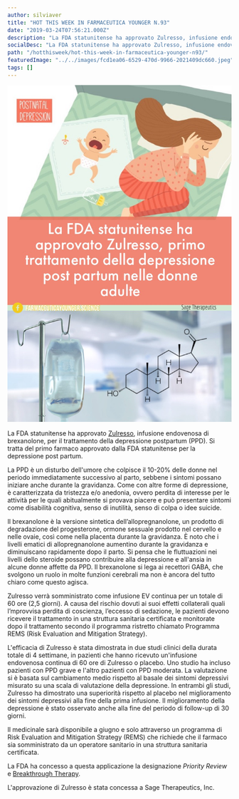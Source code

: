 ```yaml
---
author: silviaver
title: "HOT THIS WEEK IN FARMACEUTICA YOUNGER N.93"
date: "2019-03-24T07:56:21.000Z"
description: "La FDA statunitense ha approvato Zulresso, infusione endovenosa di brexanolone, per il trattamento della depressione postpartum (PPD). Si tratta del primo farmaco approvato dalla FDA statunitense per la depressione post partum."
socialDesc: "La FDA statunitense ha approvato Zulresso, infusione endovenosa di brexanolone, per il trattamento della depressione postpartum (PPD). Si tratta del primo farmaco approvato dalla FDA statunitense per la depressione post partum."
path: "/hotthisweek/hot-this-week-in-farmaceutica-younger-n93/"
featuredImage: "../../images/fcd1ea06-6529-470d-9966-2021409dc660.jpeg"
tags: []
---
```


![](../../images/fcd1ea06-6529-470d-9966-2021409dc660.jpeg)

La FDA statunitense ha approvato [Zulresso](https://www.fda.gov/NewsEvents/Newsroom/PressAnnouncements/ucm633919.htm), infusione endovenosa di brexanolone, per il trattamento della depressione postpartum (PPD). Si tratta del primo farmaco approvato dalla FDA statunitense per la depressione post partum.

La PPD è un disturbo dell'umore che colpisce il 10-20% delle donne nel periodo immediatamente successivo al parto, sebbene i sintomi possano iniziare anche durante la gravidanza. Come con altre forme di depressione, è caratterizzata da tristezza e/o anedonia, ovvero perdita di interesse per le attività per le quali abitualmente si provava piacere e può presentare sintomi come disabilità cognitiva, senso di inutilità, senso di colpa o idee suicide.

Il brexanolone è la versione sintetica dell’allopregnanolone, un prodotto di degradazione del progesterone, ormone sessuale prodotto nel cervello e nelle ovaie, così come nella placenta durante la gravidanza. È noto che i livelli ematici di allopregnanolone aumentino durante la gravidanza e diminuiscano rapidamente dopo il parto. Si pensa che le fluttuazioni nei livelli dello steroide possano contribuire alla depressione e all'ansia in alcune donne affette da PPD. Il brexanolone si lega ai recettori GABA, che svolgono un ruolo in molte funzioni cerebrali ma non è ancora del tutto chiaro come questo agisca.

Zulresso verrà somministrato come infusione EV continua per un totale di 60 ore (2,5 giorni). A causa del rischio dovuti ai suoi effetti collaterali quali l’mprovvisa perdita di coscienza, l’eccesso di sedazione, le pazienti devono ricevere il trattamento in una struttura sanitaria certificata e monitorate dopo il trattamento secondo il programma ristretto chiamato Programma REMS (Risk Evaluation and Mitigation Strategy).

L'efficacia di Zulresso è stata dimostrata in due studi clinici della durata totale di 4 settimane, in pazienti che hanno ricevuto un'infusione endovenosa continua di 60 ore di Zulresso o placebo. Uno studio ha incluso pazienti con PPD grave e l'altro pazienti con PPD moderata. La valutazione si è basata sul cambiamento medio rispetto al basale dei sintomi depressivi misurato su una scala di valutazione della depressione. In entrambi gli studi, Zulresso ha dimostrato una superiorità rispetto al placebo nel miglioramento dei sintomi depressivi alla fine della prima infusione. Il miglioramento della depressione è stato osservato anche alla fine del periodo di follow-up di 30 giorni.

Il medicinale sarà disponibile a giugno e solo attraverso un programma di Risk Evaluation and Mitigation Strategy (REMS) che richiede che il farmaco sia somministrato da un operatore sanitario in una struttura sanitaria certificata.

La FDA ha concesso a questa applicazione la designazione _Priority Review_ e [Breakthrough Therapy](https://www.farmaceuticayounger.science/blog/2018/12/la-fda-statunitense-e-la-breakthrough-therapy/).

L'approvazione di Zulresso è stata concessa a Sage Therapeutics, Inc.
